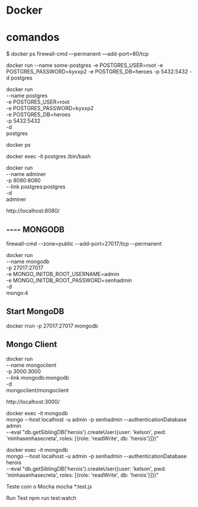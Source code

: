 # Docker

# comandos
$ docker ps
firewall-cmd ––permanent ––add-port=80/tcp

docker run --name some-postgres -e POSTGRES_USER=root -e POSTGRES_PASSWORD=kyxxp2 -e POSTGRES_DB=heroes -p 5432:5432 -d postgres

docker run \
    --name postgres \
    -e POSTGRES_USER=root \
    -e POSTGRES_PASSWORD=kyxxp2 \
    -e POSTGRES_DB=heroes \
    -p 5432:5432 \
    -d \
    postgres

docker ps

docker exec -it postgres /bin/bash


docker run \
    --name adminer \
    -p 8080:8080 \
    --link postgres:postgres \
    -d \
    adminer  

http://localhost:8080/


## ---- MONGODB
 
firewall-cmd --zone=public --add-port=27017/tcp --permanent

docker run \
    --name mongodb \
    -p 27017:27017 \
    -e MONGO_INITDB_ROOT_USERNAME=admin \
    -e MONGO_INITDB_ROOT_PASSWORD=senhadmin \
    -d \
    mongo:4
## Start MongoDB
docker rrun -p 27017:27017 mongodb

## Mongo Client
docker run \
    --name mongoclient \
    -p 3000:3000 \
    --link mongodb:mongodb \
    -d \
    mongoclient/mongoclient

http://localhost:3000/

docker exec -it mongodb \
    mongo --host localhost -u admin -p senhadmin --authenticationDatabase admin \
    --eval "db.getSiblingDB('herois').createUser({user: 'kelson', pwd: 'minhasenhasecreta', roles: [{role: 'readWrite', db: 'herois'}]})"

docker exec -it mongodb \
    mongo --host localhost -u admin -p senhadmin --authenticationDatabase herois \
    --eval "db.getSiblingDB('herois').createUser({user: 'kelson', pwd: 'minhasenhasecreta', roles: [{role: 'readWrite', db: 'herois'}]})"


Teste com o Mocha mocha *.test.js

Run Test
npm run test:watch